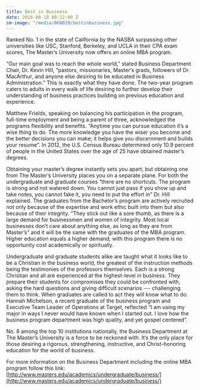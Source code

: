 ```yaml
---
title: Best in Business
date: 2016-08-18 00:12:00 Z
sm-image: "/media/868020/bestinbusiness.jpg"
---
```


Ranked No. 1 in the state of California by the NASBA surpassing other universities like USC, Stanford, Berkeley, and UCLA in their CPA exam scores, The Master’s University now offers an online MBA program.

“Our main goal was to reach the whole world,” stated Business Department Chair, Dr. Kevin Hill, “pastors, missionaries, Master’s grads, followers of Dr. MacArthur, and anyone else desiring to be educated in Business Administration.” This is exactly what they have done. The two-year program caters to adults in every walk of life desiring to further develop their understanding of business practices building on previous education and experience.

Matthew Frields, speaking on balancing his participation in the program, full-time employment and being a parent of three, acknowledged the programs flexibility and benefits. “Anytime you can pursue education it’s a wise thing to do. The more knowledge you have the wiser you become and the better decisions you can make; it helps give you discernment and builds your resume”. In 2012, the U.S. Census Bureau determined only 10.9 percent of people in the United States over the age of 25 have obtained master’s degrees.

Obtaining your master’s degree instantly sets you apart, but obtaining one from The Master’s University places you on a separate plane. For both the undergraduate and graduate courses “there are no shortcuts. The program is strong and not watered down. You cannot just pass if you show up and take notes, you cannot fake it, you need to put the effort in” Dr. Hill explained. The graduates from the Bachelor’s program are actively recruited not only because of the expertise and work ethic built into them but also because of their integrity. “They stick out like a sore thumb, as there is a large demand for businessmen and women of integrity. Most local businesses don’t care about anything else, as long as they are from Master’s” and it will be the same with the graduates of the MBA program. Higher education equals a higher demand; with this program there is no opportunity cost academically or spiritually.

Undergraduate and graduate students alike are taught what it looks like to be a Christian in the business world, the greatest of the instruction methods being the testimonies of the professors themselves. Each is a strong Christian and all are experienced at the highest-level in business. They prepare their students for compromises they could be confronted with, asking the hard questions and giving difficult scenarios --- challenging them to think. When graduates are called to act they will know what to do. Hannah Michelson, a recent graduate of the business program and Executive Team Leader of Operations at Target, reflected “I am using my major in ways I never would have known when I started out. I love how the business program department was high quality, and yet gospel centered”.

No. 8 among the top 10 institutions nationally, the Business Department at The Master’s University is a force to be reckoned with. It’s the only place for those desiring a rigorous, strengthening, instructive, and Christ-honoring education for the world of business.

For more information on the Business Department including the online MBA program follow this link: [http://www.masters.edu/academics/undergraduate/business/](http://www.masters.edu/academics/undergraduate/business/)
